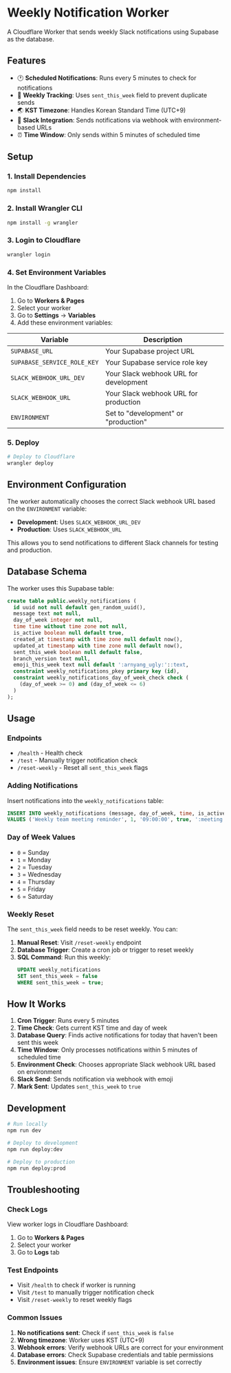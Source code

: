 # Weekly Notification Worker

A Cloudflare Worker that sends weekly Slack notifications using Supabase as the database.

## Features

- 🕐 **Scheduled Notifications**: Runs every 5 minutes to check for notifications
- 📅 **Weekly Tracking**: Uses `sent_this_week` field to prevent duplicate sends
- 🌏 **KST Timezone**: Handles Korean Standard Time (UTC+9)
- 🔔 **Slack Integration**: Sends notifications via webhook with environment-based URLs
- ⏰ **Time Window**: Only sends within 5 minutes of scheduled time

## Setup

### 1. Install Dependencies

```bash
npm install
```

### 2. Install Wrangler CLI

```bash
npm install -g wrangler
```

### 3. Login to Cloudflare

```bash
wrangler login
```

### 4. Set Environment Variables

In the Cloudflare Dashboard:

1. Go to **Workers & Pages**
2. Select your worker
3. Go to **Settings** → **Variables**
4. Add these environment variables:

| Variable | Description |
|----------|-------------|
| `SUPABASE_URL` | Your Supabase project URL |
| `SUPABASE_SERVICE_ROLE_KEY` | Your Supabase service role key |
| `SLACK_WEBHOOK_URL_DEV` | Your Slack webhook URL for development |
| `SLACK_WEBHOOK_URL` | Your Slack webhook URL for production |
| `ENVIRONMENT` | Set to "development" or "production" |

### 5. Deploy

```bash
# Deploy to Cloudflare
wrangler deploy
```

## Environment Configuration

The worker automatically chooses the correct Slack webhook URL based on the `ENVIRONMENT` variable:

- **Development**: Uses `SLACK_WEBHOOK_URL_DEV`
- **Production**: Uses `SLACK_WEBHOOK_URL`

This allows you to send notifications to different Slack channels for testing and production.

## Database Schema

The worker uses this Supabase table:

```sql
create table public.weekly_notifications (
  id uuid not null default gen_random_uuid(),
  message text not null,
  day_of_week integer not null,
  time time without time zone not null,
  is_active boolean null default true,
  created_at timestamp with time zone null default now(),
  updated_at timestamp with time zone null default now(),
  sent_this_week boolean null default false,
  branch_version text null,
  emoji_this_week text null default ':arnyang_ugly:'::text,
  constraint weekly_notifications_pkey primary key (id),
  constraint weekly_notifications_day_of_week_check check (
    (day_of_week >= 0) and (day_of_week <= 6)
  )
);
```

## Usage

### Endpoints

- `/health` - Health check
- `/test` - Manually trigger notification check
- `/reset-weekly` - Reset all `sent_this_week` flags

### Adding Notifications

Insert notifications into the `weekly_notifications` table:

```sql
INSERT INTO weekly_notifications (message, day_of_week, time, is_active, emoji_this_week)
VALUES ('Weekly team meeting reminder', 1, '09:00:00', true, ':meeting:');
```

### Day of Week Values

- `0` = Sunday
- `1` = Monday
- `2` = Tuesday
- `3` = Wednesday
- `4` = Thursday
- `5` = Friday
- `6` = Saturday

### Weekly Reset

The `sent_this_week` field needs to be reset weekly. You can:

1. **Manual Reset**: Visit `/reset-weekly` endpoint
2. **Database Trigger**: Create a cron job or trigger to reset weekly
3. **SQL Command**: Run this weekly:
   ```sql
   UPDATE weekly_notifications 
   SET sent_this_week = false 
   WHERE sent_this_week = true;
   ```

## How It Works

1. **Cron Trigger**: Runs every 5 minutes
2. **Time Check**: Gets current KST time and day of week
3. **Database Query**: Finds active notifications for today that haven't been sent this week
4. **Time Window**: Only processes notifications within 5 minutes of scheduled time
5. **Environment Check**: Chooses appropriate Slack webhook URL based on environment
6. **Slack Send**: Sends notification via webhook with emoji
7. **Mark Sent**: Updates `sent_this_week` to `true`

## Development

```bash
# Run locally
npm run dev

# Deploy to development
npm run deploy:dev

# Deploy to production
npm run deploy:prod
```

## Troubleshooting

### Check Logs

View worker logs in Cloudflare Dashboard:
1. Go to **Workers & Pages**
2. Select your worker
3. Go to **Logs** tab

### Test Endpoints

- Visit `/health` to check if worker is running
- Visit `/test` to manually trigger notification check
- Visit `/reset-weekly` to reset weekly flags

### Common Issues

1. **No notifications sent**: Check if `sent_this_week` is `false`
2. **Wrong timezone**: Worker uses KST (UTC+9)
3. **Webhook errors**: Verify webhook URLs are correct for your environment
4. **Database errors**: Check Supabase credentials and table permissions
5. **Environment issues**: Ensure `ENVIRONMENT` variable is set correctly 